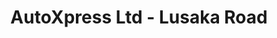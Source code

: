 ---
title: "AutoXpress Ltd - Lusaka Road"
url: /nairobi/autoxpress-ltd-lusaka-road-lusaka-road/
shop: Reifen
---